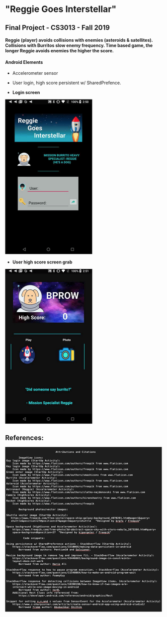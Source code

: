 # "Reggie Goes Interstellar"  
## Final Project - CS3013 - Fall 2019
#### Reggie (player) avoids collisions with enemies (asteroids & satellites). Collisions with Burritos slow enemy frequency. Time based game, the longer Reggie avoids enemies the higher the score.  

#### Android Elements  
* Accelerometer sensor  
* User login, high score persistent w/ SharedPrefence.  



* **Login screen**  



![login1](screen/login1.png)  

* **User high score screen grab**  



![highscore1](screen/highscore1.png)  
  

## References:

![sources1](screen/sources1.png)  

